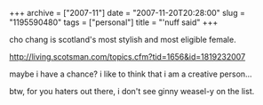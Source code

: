 +++
archive = ["2007-11"]
date = "2007-11-20T20:28:00"
slug = "1195590480"
tags = ["personal"]
title = "'nuff said"
+++

cho chang is scotland's most stylish and most eligible female.

http://living.scotsman.com/topics.cfm?tid=1656&id=1819232007

maybe i have a chance? i like to think that i am a creative person...

btw, for you haters out there, i don't see ginny weasel-y on the list.


